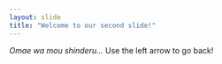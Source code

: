 ```yaml
---
layout: slide
title: "Welcome to our second slide!"
---
```

*Omae wa mou shinderu...*
Use the left arrow to go back!
